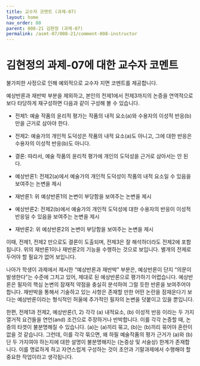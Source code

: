 ```yaml
---
title: 교수자 코멘트 (과제-07) 
layout: home
nav_order: 80
parent: 008-21 김현정 (과제-07)
permalink: /asmt-07/008-21/comment-008-instructor
---
```


# 김현정의 과제-07에 대한 교수자 코멘트

불가피한 사정으로 인해 예외적으로 교수자 지면 코멘트를 제공합니다. 

예상반론과 재반박 부분을 제외하고, 본인의 전제1에서 전제3까지의 논증을 연역적으로 보다 타당하게 재구성하면 다음과 같이 구성해 볼 수 있습니다.

- 전제1: 예술 작품의 윤리적 평가는 작품의 내적 요소(a)와 수용자의 이성적 반응(b)만을 근거로 삼아야 한다.
- 전제2: 예술가의 개인적 도덕성은 작품의 내적 요소(a)도 아니고, 그에 대한 반응은 수용자의 이성적 반응(b)도 아니다.
- 결론: 따라서, 예술 작품의 윤리적 평가에 개인의 도덕성을 근거로 삼아서는 안 된다.

- 예상반론1: 전제2(a)에서 예술가의 개인적 도덕성이 작품의 내적 요소일 수 있음을 보여주는 논변을 제시
- 재반론1: 위 예상반론1의 논변이 부당함을 보여주는 논변을 제시

- 예상반론2: 전제2(b)에서 예술가의 개인적 도덕성에 대한 수용자의 반응이 이성적 반응일 수 있음을 보여주는 논변을 제시
- 재반론2: 위 예상반론2의 논변이 부당함을 보여주는 논변을 제시

이때, 전제1, 전제2 만으로도 결론이 도출되며, 전제3은 잘 해석하더라도 전제2에 포함됩니다. 위의 재반론1이나 재반론2의 기능을 수행하는 것으로 보입니다. 별개의 전제로 두어야 할 필요가 없어 보입니다.

나아가 학생이 과제에서 제시한 “예상반론과 재반박” 부분은, 예상반론이 단지 “의문이 발생한다”는 수준에 그치고 있어, 제대로 된 예상반론으로 평가하기 어렵습니다. 예상반론은 필자의 핵심 논변의 잠재적 약점을 충실히 분석하여 그럴 듯한 반론을 보여주어야 합니다. 재반박을 통해서 기술하고 있는 사항은 존재할 만한 어떤 논란을 잠재운다기 보다는 예상반론이라는 형식적인 허울에 추가적인 필자의 논변을 덧붙이고 있을 뿐입니다.

한편, 전제1과 전제2, 예상반론(1, 2) 각각 (a) 내적요소, (b) 이성적 반응 이라는 두 가지 열거적 요건들을 연언(and) 조건으로 주장하거나 반박합니다. 이를 각각 논증할 때, 논증의 타겟이 불분명해질 수 있습니다. (a)는 (a)끼리 묶고, (b)는 (b)끼리 묶어야 혼란이 없을 것 같습니다. 그런데, 이를 각각 묶으면, 왜 하필 예술작품의 평가 근거가 (a)와 (b) 단 두 가지여야 하는지에 대한 설명이 불분명해지는 (논증상 및 서술상) 한계가 존재합니다. 이를 명료하게 하고 자연스럽게 구성하는 것이 초안과 기말과제에서 수행해야 할 중요한 작업이라고 생각됩니다.
